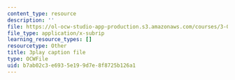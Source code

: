 ```yaml
---
content_type: resource
description: ''
file: https://ol-ocw-studio-app-production.s3.amazonaws.com/courses/3-021j-introduction-to-modeling-and-simulation-spring-2012/b7ab02c3e6935e199d7e8f8725b126a1_CJkfedF3Y7k.vtt
file_type: application/x-subrip
learning_resource_types: []
resourcetype: Other
title: 3play caption file
type: OCWFile
uid: b7ab02c3-e693-5e19-9d7e-8f8725b126a1
---
```

